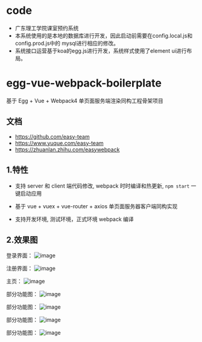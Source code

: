 # code
- 广东理工学院课室预约系统
- 本系统使用的是本地的数据库进行开发，因此启动前需要在config.local.js和config.prod.js中的 mysql进行相应的修改。
- 系统接口运营基于koa的egg.js进行开发，系统样式使用了element ui进行布局。
# egg-vue-webpack-boilerplate

基于 Egg + Vue + Webpack4 单页面服务端渲染同构工程骨架项目

## 文档

- https://github.com/easy-team
- https://www.yuque.com/easy-team
- https://zhuanlan.zhihu.com/easywebpack


## 1.特性

- 支持 server 和 client 端代码修改, webpack 时时编译和热更新, `npm start` 一键启动应用

- 基于 vue + vuex + vue-router + axios 单页面服务器客户端同构实现

- 支持开发环境, 测试环境，正式环境 webpack 编译

## 2.效果图
登录界面：
![image](https://user-images.githubusercontent.com/56631770/154207360-c562d3c3-1e85-4bc4-956a-ba5912ca265b.png)

注册界面：
![image](https://user-images.githubusercontent.com/56631770/154207441-be8b6648-e90f-43f6-af56-8b065fc249a8.png)

主页：
![image](https://user-images.githubusercontent.com/56631770/154207462-e8cce435-c781-45ef-943c-41a75b98a3f2.png)

部分功能图：
![image](https://user-images.githubusercontent.com/56631770/154207492-54578b06-11bd-4c1f-ae72-e7797c527651.png)

部分功能图：
![image](https://user-images.githubusercontent.com/56631770/154207511-8998330c-854b-4a5e-8cd4-7eeee3c01c81.png)

部分功能图：
![image](https://user-images.githubusercontent.com/56631770/154207519-9be71a90-df3e-4c60-8cb2-358b8f3385c3.png)

部分功能图：
![image](https://user-images.githubusercontent.com/56631770/154207586-f2763c67-bfa8-4086-a73d-c902fc21a9b4.png)




